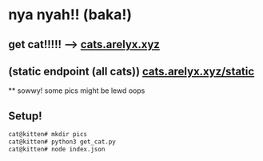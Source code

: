 # nya nyah!! (baka!)

## get cat!!!!! --> [cats.arelyx.xyz](https://cats.arelyx.xyz/)
## (static endpoint (all cats)) [cats.arelyx.xyz/static](https://cats.arelyx.xyz/static)

** sowwy! some pics might be lewd oops

## Setup!
```bash
cat@kitten# mkdir pics
cat@kitten# python3 get_cat.py
cat@kitten# node index.json
```


